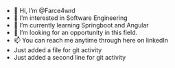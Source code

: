 - 👋 Hi, I’m @Farce4wrd
- 👀 I’m interested in Software Engineering
- 🌱 I’m currently learning Springboot and Angular
- 💞️ I’m looking for an opportunity in this field.
- 📫 You can reach me anytime through here on linkedIn
- Just added a file for git activity
- Just added a second line for git activity

<!---
Farce4wrd/Farce4wrd is a ✨ special ✨ repository because its `README.md` (this file) appears on your GitHub profile.
You can click the Preview link to take a look at your changes.
--->
